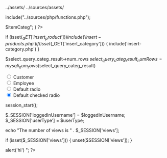 ../assets/
../sources/assets/


<?php
include("../php/db.php")
?>


<!-- Connect to database -->

<?php
// Connect to database
include("../sources/php/db.php");
?>

include("../sources/php/functions.php");


<?php
$select_query = "SELECT * FROM `itemcategory`";
$query_result = mysqli_query($mysql, $select_query);
while ($row = mysqli_fetch_assoc($query_result)) {
    $itemCategId = $row['categoryId'];
    $itemCateg = $row['category'];
    echo "<option value='$itemCategId'>$itemCateg</option>";
}
?>


if (isset($_GET['insert_product'])) {
    include('insert-products.php')
}
if (isset($_GET['insert_category'])) {
    include('insert-category.php')
}


$select_query_categ_result->num_rows
$select_query_categ_result_numRows = mysqli_num_rows($select_query_categ_result)


<input type="radio" id="customer" name="userType" value="customer">
<label for="customer">Customer</label><br>
<input type="radio" id="employee" name="userType" value="employee">
<label for="employee">Employee</label><br>

<div class="form-check form-floating mb-3">
    <input class="form-check-input form-control rounded-3" type="radio" name="flexRadioDefault" id="flexRadioDefault1">
    <label class="form-check-label" for="flexRadioDefault1">Default radio</label>
</div>
<div class="form-check form-floating mb-3">
    <input class="form-check-input form-control rounded-3" type="radio" name="flexRadioDefault" id="flexRadioDefault2" checked>
    <label class="form-check-label" for="flexRadioDefault2">Default checked radio</label>
</div>



session_start();

$_SESSION['loggedInUsername'] = $loggedInUsername;
$_SESSION['userType'] = $userType;

echo "The number of views is " . $_SESSION['views'];

if (isset($_SESSION['views'])) {
    unset($SESSION['views']);
}


<?php
echo "<script> alert('hi') </script>";
?>
